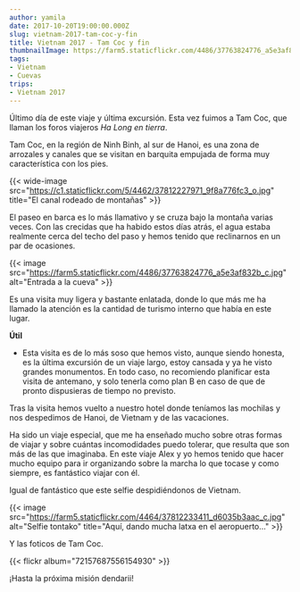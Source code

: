 ```yaml
---
author: yamila
date: 2017-10-20T19:00:00.000Z
slug: vietnam-2017-tam-coc-y-fin
title: Vietnam 2017 - Tam Coc y fin
thumbnailImage: https://farm5.staticflickr.com/4486/37763824776_a5e3af832b_c.jpg
tags:
- Vietnam
- Cuevas
trips:
- Vietnam 2017
---
```


Último día de este viaje y última excursión. Esta vez fuimos a Tam Coc, que llaman los foros viajeros <em>Ha Long en tierra</em>.

<!--more-->

Tam Coc, en la región de Ninh Binh, al sur de Hanoi, es una zona de arrozales y canales que se visitan en barquita empujada de forma muy característica con los pies.

{{< wide-image src="https://c1.staticflickr.com/5/4462/37812227971_9f8a776fc3_o.jpg" title="El canal rodeado de montañas" >}}

El paseo en barca es lo más llamativo y se cruza bajo la montaña varias veces. Con las crecidas que ha habido estos días atrás, el agua estaba realmente cerca del techo del paso y hemos tenido que reclinarnos en un par de ocasiones.

{{< image src="https://farm5.staticflickr.com/4486/37763824776_a5e3af832b_c.jpg" alt="Entrada a la cueva" >}}

Es una visita muy ligera y bastante enlatada, donde lo que más me ha llamado la atención es la cantidad de turismo interno que había en este lugar.

<strong>Útil</strong>

- Esta visita es de lo más soso que hemos visto, aunque siendo honesta, es la última excursión de un viaje largo, estoy cansada y ya he visto grandes monumentos. En todo caso, no recomiendo planificar esta visita de antemano, y solo tenerla como plan B en caso de que de pronto dispusieras de tiempo no previsto.

Tras la visita hemos vuelto a nuestro hotel donde teníamos las mochilas y nos despedimos de Hanoi, de Vietnam y de las vacaciones.

Ha sido un viaje especial, que me ha enseñado mucho sobre otras formas de viajar y sobre cuántas incomodidades puedo tolerar, que resulta que son más de las que imaginaba. En este viaje Alex y yo hemos tenido que hacer mucho equipo para ir organizando sobre la marcha lo que tocase y como siempre, es fantástico viajar con él.

Igual de fantástico que este selfie despidiéndonos de Vietnam.

{{< image src="https://farm5.staticflickr.com/4464/37812233411_d6035b3aac_c.jpg" alt="Selfie tontako" title="Aquí, dando mucha latxa en el aeropuerto..." >}}

Y las foticos de Tam Coc.

{{< flickr album="72157687556154930" >}}

¡Hasta la próxima misión dendarii!
